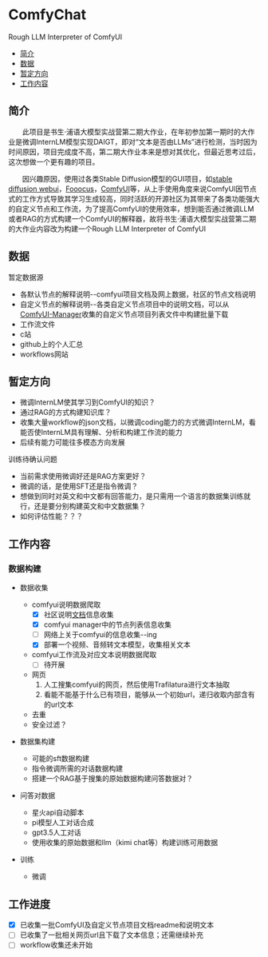 # ComfyChat
Rough LLM Interpreter of ComfyUI

- [简介](#简介)
- [数据](#数据)
- [暂定方向](#暂定方向)
- [工作内容](#工作内容)

## 简介
&emsp;&emsp;此项目是书生·浦语大模型实战营第二期大作业，在年初参加第一期时的大作业是微调InternLM模型实现DAIGT，即对“文本是否由LLMs”进行检测，当时因为时间原因，项目完成度不高，第二期大作业本来是想对其优化，但最近思考过后，这次想做一个更有趣的项目。

&emsp;&emsp;因兴趣原因，使用过各类Stable Diffusion模型的GUI项目，如[stable diffusion webui](https://github.com/AUTOMATIC1111/stable-diffusion-webui)，[Fooocus](https://github.com/lllyasviel/Fooocus)，[ComfyUI](https://github.com/comfyanonymous/ComfyUI)等，从上手使用角度来说ComfyUI因节点式的工作方式导致其学习生成较高，同时活跃的开源社区为其带来了各类功能强大的自定义节点和工作流，为了提高ComfyUI的使用效率，想到能否通过微调LLM或者RAG的方式构建一个ComfyUI的解释器，故将书生$·$浦语大模型实战营第二期的大作业内容改为构建一个Rough LLM Interpreter of ComfyUI

## 数据

暂定数据源
 - 各默认节点的解释说明--comfyui项目文档及网上数据，社区的节点文档说明
 - 自定义节点的解释说明--各类自定义节点项目中的说明文档，可以从[
ComfyUI-Manager](https://github.com/ltdrdata/ComfyUI-Manager)收集的自定义节点项目列表文件中构建批量下载
 - 工作流文件
  - c站
  - github上的个人汇总
  - workflows网站


## 暂定方向
- 微调InternLM使其学习到ComfyUI的知识？
- 通过RAG的方式构建知识库？
- 收集大量workflow的json文档，以微调coding能力的方式微调InternLM，看能否使InternLM具有理解、分析和构建工作流的能力
- 后续有能力可能往多模态方向发展

训练待确认问题
 - 当前需求使用微调好还是RAG方案更好？
 - 微调的话，是使用SFT还是指令微调？
 - 想做到同时对英文和中文都有回答能力，是只需用一个语言的数据集训练就行，还是要分别构建英文和中文数据集？
 -  如何评估性能？？？

## 工作内容

### 数据构建
 - 数据收集
   - comfyui说明数据爬取
     - [x] 社区说明[文档](https://blenderneko.github.io/ComfyUI-docs/#further-support)信息收集
     - [x] comfyui manager中的节点列表信息收集
     - [ ] 网络上关于comfyui的信息收集--ing
     - [x] 部署一个视频、音频转文本模型，收集相关文本
   - comfyui工作流及对应文本说明数据爬取
     - [ ] 待开展
   - 网页
     1. 人工搜集comfyui的网页，然后使用Trafilatura进行文本抽取
     2. 看能不能基于什么已有项目，能够从一个初始url，递归收取内部含有的url文本
   - 去重
   - 安全过滤？

 - 数据集构建
   - 可能的sft数据构建
   - 指令微调所需的对话数据构建
   - 搭建一个RAG基于搜集的原始数据构建问答数据对？
 - 问答对数据
   - 星火api自动脚本
   - pi模型人工对话合成
   - gpt3.5人工对话
   - 使用收集的原始数据和llm（kimi chat等）构建训练可用数据
 
 - 训练
   - 微调

## 工作进度
 - [x] 已收集一批ComfyUI及自定义节点项目文档readme和说明文本
 - [ ] 已收集了一批相关网页url且下载了文本信息；还需继续补充
 - [ ] workflow收集还未开始